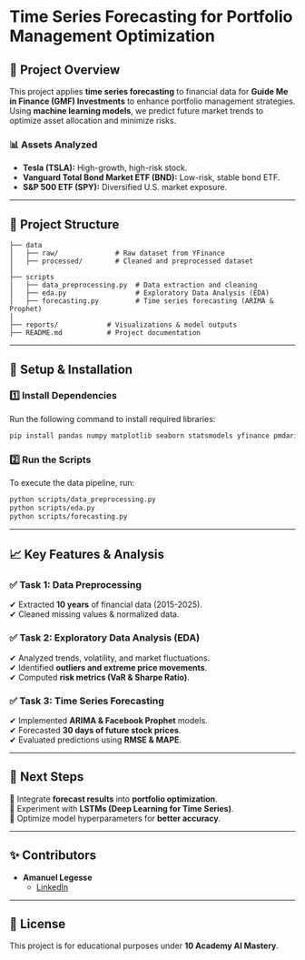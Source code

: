 # Time Series Forecasting for Portfolio Management Optimization

## 📌 Project Overview
This project applies **time series forecasting** to financial data for **Guide Me in Finance (GMF) Investments** to enhance portfolio management strategies. Using **machine learning models**, we predict future market trends to optimize asset allocation and minimize risks.

### **📊 Assets Analyzed**
- **Tesla (TSLA):** High-growth, high-risk stock.
- **Vanguard Total Bond Market ETF (BND):** Low-risk, stable bond ETF.
- **S&P 500 ETF (SPY):** Diversified U.S. market exposure.

---

## 📂 Project Structure
```
├── data
│   ├── raw/              # Raw dataset from YFinance
│   ├── processed/        # Cleaned and preprocessed dataset
│
├── scripts
│   ├── data_preprocessing.py  # Data extraction and cleaning
│   ├── eda.py                 # Exploratory Data Analysis (EDA)
│   ├── forecasting.py         # Time series forecasting (ARIMA & Prophet)
│
├── reports/            # Visualizations & model outputs
├── README.md           # Project documentation
```

---

## 🔧 Setup & Installation

### **1️⃣ Install Dependencies**
Run the following command to install required libraries:

```bash
pip install pandas numpy matplotlib seaborn statsmodels yfinance pmdarima prophet
```

### **2️⃣ Run the Scripts**
To execute the data pipeline, run:

```bash
python scripts/data_preprocessing.py
python scripts/eda.py
python scripts/forecasting.py
```

---

## 📈 Key Features & Analysis

### **✅ Task 1: Data Preprocessing**
✔ Extracted **10 years** of financial data (2015-2025).  
✔ Cleaned missing values & normalized data.  

### **✅ Task 2: Exploratory Data Analysis (EDA)**
✔ Analyzed trends, volatility, and market fluctuations.  
✔ Identified **outliers and extreme price movements**.  
✔ Computed **risk metrics (VaR & Sharpe Ratio)**.  

### **✅ Task 3: Time Series Forecasting**
✔ Implemented **ARIMA & Facebook Prophet** models.  
✔ Forecasted **30 days of future stock prices**.  
✔ Evaluated predictions using **RMSE & MAPE**.  

---

## 🚀 Next Steps
📌 Integrate **forecast results** into **portfolio optimization**.  
📌 Experiment with **LSTMs (Deep Learning for Time Series)**.  
📌 Optimize model hyperparameters for **better accuracy**.  

---

## ✨ Contributors
- **Amanuel Legesse**  
  - [LinkedIn](https://www.linkedin.com/in/amanuel-legesse-041949205/)  

---

## 📝 License
This project is for educational purposes under **10 Academy AI Mastery**.
